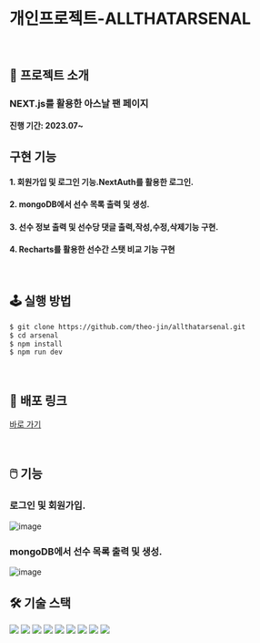 #   개인프로젝트-ALLTHATARSENAL


<!--  -->
<br />

## 📝 프로젝트 소개
### NEXT.js를 활용한 아스날 팬 페이지             
**진행 기간: 2023.07~**


## 구현 기능
<!--  -->


#### 1. 회원가입 및 로그인 기능.NextAuth를 활용한 로그인.
#### 2. mongoDB에서 선수 목록 출력 및 생성.
#### 3. 선수 정보 출력 및 선수당 댓글 출력,작성,수정,삭제기능 구현.
#### 4. Recharts를 활용한 선수간 스탯 비교 기능 구현

<!--  -->
<br />

## 🕹️ 실행 방법

```sh
$ git clone https://github.com/theo-jin/allthatarsenal.git
$ cd arsenal
$ npm install
$ npm run dev
```

<!--  -->
<br />

## 🔗 배포 링크

[바로 가기](https://allthatarsenal.vercel.app/)

<!--  -->
<br />

## 🖱️ 기능

### 로그인 및 회원가입.

![image](https://github.com/theo-jin/allthatarsenal/assets/83561523/d83a3a98-b6a6-4ed3-aaaf-198fc853390d)

### mongoDB에서 선수 목록 출력 및 생성.

![image](https://github.com/theo-jin/allthatarsenal/assets/83561523/779b2113-86be-4c4a-b1bf-674450da2798)




## 🛠️ 기술 스택

<!--
  Shield.io 배지 양식

  <img src= "https://img.shields.io/badge/라벨-색상?style=배지스타일&logo=로고이름&logoColor=로고색상">

  - 라벨: 임의의 이름
  - 색상: https://simpleicons.org/ 에서 검색한 로고의 색상코드 (# 제외하고 입력)
  - 배지 스타일: plastic, flat, flat-square, for-the-badge, social 중 하나 선택
  - 로고 이름: https://simpleicons.org/ 에서 검색한 로고의 이름
  - 로고 색상: 로고의 색상코드
-->
<p>
<!-- npm -->
<img src= "https://img.shields.io/badge/npm-CB3837?&logo=npm&logoColor=white">
  
<!-- NEXT.js -->
<img src= "https://img.shields.io/badge/Next.js-000000?&logo=Next.js&logoColor=white">
<!-- NextAuth -->
<img src= "https://img.shields.io/badge/NextAuth-000000?&logo=Next.js&logoColor=white">
<!-- NEXTUI -->
<img src= "https://img.shields.io/badge/NextUI-000000?&logo=&logoColor=white">
<!-- MongoDB -->
<img src= "https://img.shields.io/badge/MongoDB-47A248?&logo=MongoDB&logoColor=white">
<!-- Typescript -->
<img src= "https://img.shields.io/badge/typescript-3178C6?&logo=typescript&logoColor=white">
<!-- Recharts-->
<img src="https://img.shields.io/badge/Recharts-FF6384?&logo=Recharts&logoColor=white">
<!-- emotion -->
<img src="https://img.shields.io/badge/emotion-D26AC2?&logoColor=white">
<!-- Vercel -->
<img src= "https://img.shields.io/badge/vercel-000000?&logo=vercel&logoColor=white">

</p>



  <!--  -->
  <br />
  


